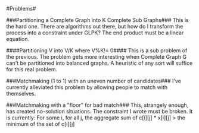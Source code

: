 #Problems#

###Partitioning a Complete Graph into K Complete Sub Graphs###
This is the hard one. There are algorithms out there, but how do I transform
the process into a constraint under GLPK? The end product must be a linear
equation.


####Partitioning V into V/K where V%K!= 0####
This is a sub problem of the previous. The problem gets more interesting when
Complete Graph G can't be partitioned into balanced graphs. A heuristic of
any sort will suffice for this real problem.


###Matchmaking (1 to 1) with an uneven number of candidates###
I've currently alleviated this problem by allowing people to match with themselves.


###Matchmaking with a "floor" for bad match###
This, strangely enough, has created no-solution situations. The constraint I wrote
must be broken. It is currently:
For some i, for all j, the aggregate sum of c[i][j] * x[i][j] > the minimum of the set of c[i][j]
